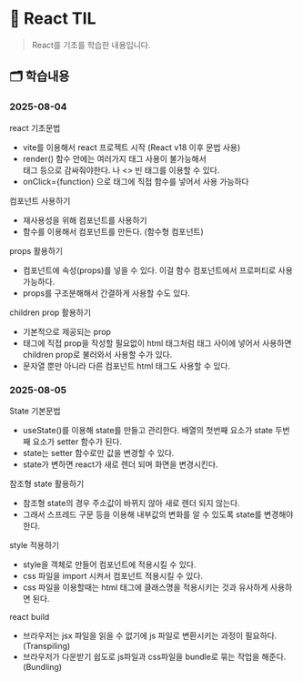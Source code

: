 # 📂 React TIL

> React를 기초를 학습한 내용입니다.

## 🗂️ 학습내용
### 2025-08-04

react 기초문법

- vite를 이용해서 react 프로젝트 시작 (React v18 이후 문법 사용)
- render() 함수 안에는 여러가지 태그 사용이 불가능해서 <div>태그 등으로 감싸줘야한다. <fragment> 나 <> 빈 태그를 이용할 수 있다.
- onClick={function} 으로 태그에 직접 함수를 넣어서 사용 가능하다

컴포넌트 사용하기

- 재사용성을 위해 컴포넌트를 사용하기
- 함수를 이용해서 컴포넌트를 만든다. (함수형 컴포넌트)

props 활용하기

- 컴포넌트에 속성(props)를 넣을 수 있다. 이걸 함수 컴포넌트에서 프로퍼티로 사용 가능하다.
- props를 구조분해해서 간결하게 사용할 수도 있다.

children prop 활용하기

- 기본적으로 제공되는 prop
- 태그에 직접 prop을 작성할 필요없이 html 태그처럼 태그 사이에 넣어서 사용하면 children prop로 불러와서 사용할 수가 있다.
- 문자열 뿐만 아니라 다른 컴포넌트 html 태그도 사용할 수 있다.

### 2025-08-05

State 기본문법

- useState()를 이용해 state를 만들고 관리한다. 배열의 첫번째 요소가 state 두번째 요소가 setter 함수가 된다.
- state는 setter 함수로만 값을 변경할 수 있다.
- state가 변하면 react가 새로 렌더 되며 화면을 변경시킨다.

참조형 state 활용하기

- 참조형 state의 경우 주소값이 바뀌지 않아 새로 렌더 되지 않는다.
- 그래서 스프레드 구문 등을 이용해 내부값의 변화를 알 수 있도록 state를 변경해야한다.

style 적용하기

- style을 객체로 만들어 컴포넌트에 적용시킬 수 있다.
- css 파일을 import 시켜서 컴포넌트 적용시킬 수 있다.
- css 파일을 이용할때는 html 태그에 클래스명을 적용시키는 것과 유사하게 사용하면 된다. 

react build

- 브라우저는 jsx 파일을 읽을 수 없기에 js 파일로 변환시키는 과정이 필요하다. (Transpiling)
- 브라우저가 다운받기 쉽도로 js파일과 css파일을 bundle로 묶는 작업을 해준다. (Bundling)